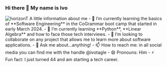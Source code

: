 ### Hi there 👋 My name is Ivo

<!--
**ivotagle/ivotagle** is a ✨ _special_ ✨ repository because its `README.md` (this file) appears on your GitHub profile.-->
<picture>
 <source media="(prefers-color-scheme: dark)" srcset="YOUR-DARKMODE-IMAGE">
 <source media="(prefers-color-scheme: light)" srcset="YOUR-LIGHTMODE-IMAGE">
 <img alt="horizonT" src="[YOUR-DEFAULT-IMAGE](https://t3.ftcdn.net/jpg/03/06/22/04/360_F_306220400_s8uZDYE0TlvepjlJ5GzXKW3ibJUYZcIH.jpg)">
</picture>
A little information about me
- 🔭 I’m currently learning the basics of **Software Engineering** in the CoGrammar boot camp that started in early March 2024.
- 🌱 I’m currently learning **Python**, **Linear Algebra** and how to face those tech interviews.
- 👯 I’m looking to collaborate on any project that allows me to learn more about software applications.
- 💬 Ask me about...anything!
- 📫 How to reach me: in all social media you can find me with the handle @ivotagle
- 😄 Pronouns: Him
- ⚡ Fun fact: I just turned 44 and am starting a tech career.


